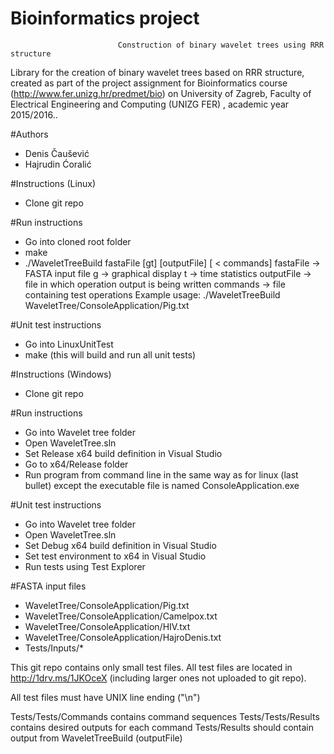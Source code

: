 #                                       Bioinformatics project
                            Construction of binary wavelet trees using RRR structure
                            
Library for the creation of binary wavelet trees based on RRR structure, created as part of the project assignment for Bioinformatics course (http://www.fer.unizg.hr/predmet/bio) on University of Zagreb, Faculty of Electrical Engineering and Computing (UNIZG FER) , academic year 2015/2016..

#Authors
- Denis Čaušević
- Hajrudin Ćoralić

#Instructions (Linux)
- Clone git repo

#Run instructions
- Go into cloned root folder
- make
- ./WaveletTreeBuild fastaFile [gt] [outputFile] [ < commands]
		fastaFile -> FASTA input file
		g -> graphical display
		t -> time statistics
		outputFile -> file in which operation output is being written
		commands -> file containing test operations
	Example usage:
		./WaveletTreeBuild WaveletTree/ConsoleApplication/Pig.txt


#Unit test instructions
- Go into LinuxUnitTest
- make			(this will build and run all unit tests)

#Instructions (Windows)
- Clone git repo

#Run instructions
- Go into Wavelet tree folder
- Open WaveletTree.sln
- Set Release x64 build definition in Visual Studio
- Go to x64/Release folder
- Run program from command line in the same way as for linux (last bullet) except the executable file is named ConsoleApplication.exe

#Unit test instructions
- Go into Wavelet tree folder
- Open WaveletTree.sln
- Set Debug x64 build definition in Visual Studio
- Set test environment to x64 in Visual Studio
- Run tests using Test Explorer

#FASTA input files
- WaveletTree/ConsoleApplication/Pig.txt
- WaveletTree/ConsoleApplication/Camelpox.txt
- WaveletTree/ConsoleApplication/HIV.txt
- WaveletTree/ConsoleApplication/HajroDenis.txt
- Tests/Inputs/*

This git repo contains only small test files.
All test files are located in http://1drv.ms/1JKOceX
(including larger ones not uploaded to git repo).

All test files must have UNIX line ending ("\n")

Tests/Tests/Commands contains command sequences
Tests/Tests/Results contains desired outputs for each command
Tests/Results should contain output from WaveletTreeBuild (outputFile)
